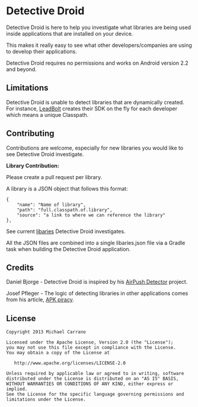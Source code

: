 # Detective Droid

Detective Droid is here to help you investigate what libraries are being used inside applications that are installed on your device.

This makes it really easy to see what other developers/companies are using to develop their applications.

Detective Droid requires no permissions and works on Android version 2.2 and beyond.

## Limitations
Detective Droid is unable to detect libraries that are dynamically created. For instance, [LeadBolt](http://leadbolt.com) creates their SDK on the fly for each developer which means a unique Classpath.

## Contributing
Contributions are welcome, especially for new libraries you would like to see Detective Droid investigate.

**Library Contribution:**

Please create a pull request per library.

A library is a JSON object that follows this format:

	{
    	"name": "Name of library",
    	"path": "full.classpath.of.library",
    	"source": "a link to where we can reference the library"
	},

See current [libaries](https://github.com/michaelcarrano/detective-droid/tree/master/libraries) Detective Droid investigates.

All the JSON files are combined into a single libaries.json file via a Gradle task when building the Detective Droid application.


## Credits

Daniel Bjorge - Detective Droid is inspired by his [AirPush Detector](https://github.com/dbjorge/AirPush-Detector) project.

Josef Pfleger - The logic of detecting libraries in other applications comes from his article, [APK piracy](http://www-jo.se/f.pfleger/apk-piracy).


## License


    Copyright 2013 Michael Carrano

    Licensed under the Apache License, Version 2.0 (the "License");
    you may not use this file except in compliance with the License.
    You may obtain a copy of the License at

       http://www.apache.org/licenses/LICENSE-2.0

    Unless required by applicable law or agreed to in writing, software
    distributed under the License is distributed on an "AS IS" BASIS,
    WITHOUT WARRANTIES OR CONDITIONS OF ANY KIND, either express or implied.
    See the License for the specific language governing permissions and
    limitations under the License.